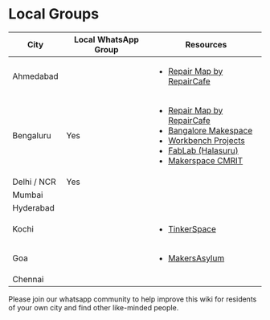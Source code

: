 # Local Groups

| City        | Local WhatsApp Group | Resources                                                                                                                                                                                                                                                                                                                                                                                                                                                                                                                           |
| ----------- | -------------------- | ----------------------------------------------------------------------------------------------------------------------------------------------------------------------------------------------------------------------------------------------------------------------------------------------------------------------------------------------------------------------------------------------------------------------------------------------------------------------------------------------------------------------------------- |
| Ahmedabad   |                      | <ul><li><a href="https://www.google.com/maps/d/u/4/edit?mid=1a_y1nsN3M05Aza_k18HZHWjvLFZer4M&#x26;usp=sharing">Repair Map by RepairCafe</a></li></ul>                                                                                                                                                                                                                                                                                                                                                                               |
| Bengaluru   | Yes                  | <ul><li><a href="https://www.google.com/maps/d/u/0/viewer?mid=1RyNP2fBWb03lPieC1K2UHM8uqFlXCLo&#x26;ll=12.953039040705454%2C77.66222894999999&#x26;z=11">Repair Map by RepairCafe</a></li><li><a href="http://bangaloremakespace.org/">Bangalore Makespace</a></li><li><a href="https://workbenchprojects.com/">Workbench Projects</a></li><li><a href="https://www.fablabs.io/labs/workbenchprojects">FabLab (Halasuru)</a></li><li><a href="https://www.cmrit.ac.in/departments/makerspace-cmrit/">Makerspace CMRIT</a></li></ul> |
| Delhi / NCR | Yes                  |                                                                                                                                                                                                                                                                                                                                                                                                                                                                                                                                     |
| Mumbai      |                      |                                                                                                                                                                                                                                                                                                                                                                                                                                                                                                                                     |
| Hyderabad   |                      |                                                                                                                                                                                                                                                                                                                                                                                                                                                                                                                                     |
| Kochi       |                      | <ul><li><a href="https://tinkerhub.frappe.cloud/tinkerspace">TinkerSpace</a></li></ul>                                                                                                                                                                                                                                                                                                                                                                                                                                              |
| Goa         |                      | <ul><li><a href="https://makersasylum.com/">MakersAsylum</a></li></ul>                                                                                                                                                                                                                                                                                                                                                                                                                                                              |
| Chennai     |                      |                                                                                                                                                                                                                                                                                                                                                                                                                                                                                                                                     |

Please join our whatsapp community to help improve this wiki for residents of your own city and find other like-minded people.
